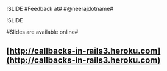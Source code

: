 !SLIDE
#Feedback at#
#@neerajdotname#

!SLIDE

#Slides are available online#

## [http://callbacks-in-rails3.heroku.com](http://callbacks-in-rails3.heroku.com)  ##

